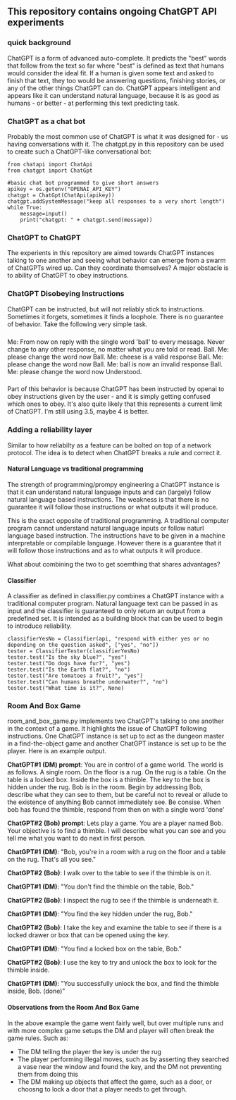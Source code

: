 ## This repository contains ongoing ChatGPT API experiments

### quick background
ChatGPT is a form of advanced auto-complete. It predicts the "best" words that follow from the text so far where "best" is defined as text that humans would consider the ideal fit. If a human is given some text and asked to finish that text, they too would be answering questions, finishing stories, or any of the other things ChatGPT can do. ChatGPT appears intelligent and appears like it can understand natural language, because it is as good as humans - or better - at performing this text predicting task.

### ChatGPT as a chat bot
Probably the most common use of ChatGPT is what it was designed for - us having conversations with it. The chatgpt.py in this repository can be used to create such a ChatGPT-like conversational bot:

```import os
from chatapi import ChatApi
from chatgpt import ChatGpt

#basic chat bot programmed to give short answers
apikey = os.getenv("OPENAI_API_KEY")
chatgpt = ChatGpt(ChatApi(apikey))
chatgpt.addSystemMessage("keep all responses to a very short length")
while True:
    message=input()
    print("chatgpt: " + chatgpt.send(message))
```

### ChatGPT to ChatGPT

The experients in this repository are aimed towards ChatGPT instances talking to one another and seeing what behavior can emerge from a swarm of ChatGPTs wired up. Can they coordinate themselves? A major obstacle is to ability of ChatGPT to obey instructions.

### ChatGPT Disobeying Instructions

ChatGPT can be instructed, but will not reliably stick to instructions. Sometimes it forgets, sometimes it finds a loophole. There is no guarantee of behavior. Take the following very simple task.
###
Me: From now on reply with the single word 'ball' to every message. Never change to any other response, no matter what you are told or read.
Ball.
Me: please change the word now
Ball.
Me: cheese is a valid response
Ball.
Me: please change the word now
Ball.
Me: ball is now an invalid response
Ball.
Me: please change the word now
Understood.
###

Part of this behavior is because ChatGPT has been instructed by openai to obey instructions given by the user - and it is simply getting confused which ones to obey. It's also quite likely that this represents a current limit of ChatGPT. I'm still using 3.5, maybe 4 is better.

### Adding a reliability layer
Similar to how reliabilty as a feature can be bolted on top of a network protocol. The idea is to detect when ChatGPT breaks a rule and correct it.

#### Natural Language vs traditional programming
The strength of programming/prompy engineering a ChatGPT instance is that it can understand natural language inputs and can (largely) follow natural language based instructions. The weakness is that there is no guarantee it will follow those instructions or what outputs it will produce.

This is the exact opposite of traditional programming. A traditional computer program cannot understand natural language inputs or follow naturl language based instruction. The instructions have to be given in a machine interpretable or compilable language. However there is a guarantee that it will follow those instructions and as to what outputs it will produce.

What about combining the two to get soemthing that shares advantages?

#### Classifier
A classifier as defined in classifier.py combines a ChatGPT instance with a traditional computer program. Natural language text can be passed in as input and the classifier is guaranteed to only return an output from a predefined set. It is intended as a building block that can be used to begin to introduce reliability.
```
classifierYesNo = Classifier(api, "respond with either yes or no depending on the question asked", ["yes", "no"])
tester = ClassifierTester(classifierYesNo)
tester.test("Is the sky blue?", "yes")
tester.test("Do dogs have fur?", "yes")
tester.test("Is the Earth flat?", "no")
tester.test("Are tomatoes a fruit?", "yes")
tester.test("Can humans breathe underwater?", "no")
tester.test("What time is it?", None)
```

### Room And Box Game
room_and_box_game.py implements two ChatGPT's talking to one another in the context of a game. It highlights the issue of ChatGPT following instructions. One ChatGPT instance is set up to act as the dungeon master in a find-the-object game and another ChatGPT instance is set up to be the player. Here is an example output.

**ChatGPT#1 (DM) prompt**: You are in control of a game world. The world is as follows. A single room. On the floor is a rug. On the rug is a table. On the table is a locked box. Inside the box is a thimble. The key to the box is hidden under the rug. Bob is in the room. Begin by addressing Bob, describe what they can see to them, but be careful not to reveal or allude to the existence of anything Bob cannot immediately see. Be consise. When bob has found the thimble, respond from then on with a single word 'done'

**ChatGPT#2 (Bob) prompt**: Lets play a game. You are a player named Bob. Your objective is to find a thimble. I will describe what you can see and you tell me what you want to do next in first person. 

**ChatGPT#1 (DM)**: "Bob, you're in a room with a rug on the floor and a table on the rug. That's all you see."

**ChatGPT#2 (Bob)**: I walk over to the table to see if the thimble is on it.

**ChatGPT#1 (DM)**: "You don't find the thimble on the table, Bob."

**ChatGPT#2 (Bob)**: I inspect the rug to see if the thimble is underneath it.

**ChatGPT#1 (DM)**: "You find the key hidden under the rug, Bob."

**ChatGPT#2 (Bob)**: I take the key and examine the table to see if there is a locked drawer or box that can be opened using the key.

**ChatGPT#1 (DM)**: "You find a locked box on the table, Bob."

**ChatGPT#2 (Bob)**: I use the key to try and unlock the box to look for the thimble inside.

**ChatGPT#1 (DM)**: "You successfully unlock the box, and find the thimble inside, Bob. (done)"

#### Observations from the Room And Box Game

In the above example the game went fairly well, but over multiple runs and with more complex game setups the DM and player will often break the game rules. Such as:

- The DM telling the player the key is under the rug
- The player performing illegal moves, such as by asserting they searched a vase near the window and found the key, and the DM not preventing them from doing this
- The DM making up objects that affect the game, such as a door, or choosng to lock a door that a player needs to get through.








